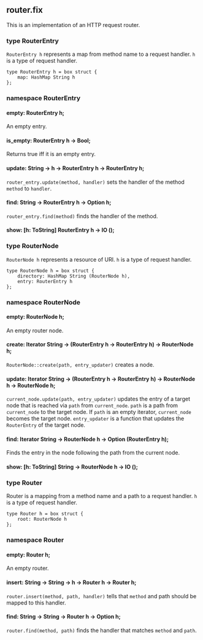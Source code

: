 ## router.fix

This is an implementation of an HTTP request router.

### type RouterEntry

`RouterEntry h` represents a map from method name to a request handler.
`h` is a type of request handler.

```
type RouterEntry h = box struct {
    map: HashMap String h
};
```
### namespace RouterEntry

#### empty: RouterEntry h;

An empty entry.

#### is_empty: RouterEntry h -> Bool;

Returns true iff it is an empty entry.

#### update: String -> h -> RouterEntry h -> RouterEntry h;

`router_entry.update(method, handler)` sets the handler of the method `method` to `handler`.

#### find: String -> RouterEntry h -> Option h;

`router_entry.find(method)` finds the handler of the method.

#### show: [h: ToString] RouterEntry h -> IO ();

### type RouterNode

`RouterNode h` represents a resource of URI.
`h` is a type of request handler.

```
type RouterNode h = box struct {
    directory: HashMap String (RouterNode h),
    entry: RouterEntry h
};
```
### namespace RouterNode

#### empty: RouterNode h;

An empty router node.

#### create: Iterator String -> (RouterEntry h -> RouterEntry h) -> RouterNode h;

`RouterNode::create(path, entry_updater)` creates a node.

#### update: Iterator String -> (RouterEntry h -> RouterEntry h) -> RouterNode h -> RouterNode h;

`current_node.update(path, entry_updater)` updates the entry of a target node that is reached via `path` from `current_node`.
`path` is a path from `current_node` to the target node. If `path` is an empty iterator, `current_node` becomes the target node.
`entry_updater` is a function that updates the `RouterEntry` of the target node.

#### find: Iterator String -> RouterNode h -> Option (RouterEntry h);

Finds the entry in the node following the path from the current node.

#### show: [h: ToString] String -> RouterNode h -> IO ();

### type Router

Router is a mapping from a method name and a path to a request handler.
`h` is a type of request handler.

```
type Router h = box struct {
    root: RouterNode h
};
```
### namespace Router

#### empty: Router h;

An empty router.

#### insert: String -> String -> h -> Router h -> Router h;

`router.insert(method, path, handler)` tells that `method` and  path
should be mapped to this handler.

#### find: String -> String -> Router h -> Option h;

`router.find(method, path)` finds the handler that matches `method` and `path`.

